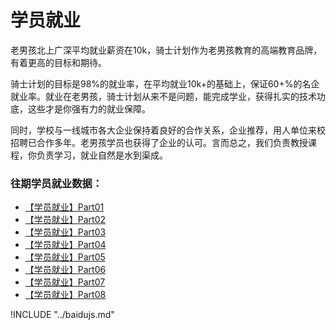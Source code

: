 # 学员就业

老男孩北上广深平均就业薪资在10k，骑士计划作为老男孩教育的高端教育品牌，有着更高的目标和期待。

骑士计划的目标是98%的就业率，在平均就业10k+的基础上，保证60+%的名企就业率。就业在老男孩，骑士计划从来不是问题，能完成学业，获得扎实的技术功底，这些才是你强有力的就业保障。

同时，学校与一线城市各大企业保持着良好的合作关系，企业推荐，用人单位来校招聘已合作多年。老男孩学员也获得了企业的认可。言而总之，我们负责教授课程，你负责学习，就业自然是水到渠成。


### 往期学员就业数据：


- [【学员就业】Part01](http://book.luffycity.com/qsjh-book/jobs/chapter01.html)
- [【学员就业】Part02](http://book.luffycity.com/qsjh-book/jobs/chapter02.html)
- [【学员就业】Part03](http://book.luffycity.com/qsjh-book/jobs/chapter03.html)
- [【学员就业】Part04](http://book.luffycity.com/qsjh-book/jobs/chapter04.html)
- [【学员就业】Part05](http://book.luffycity.com/qsjh-book/jobs/chapter05.html)
- [【学员就业】Part06](http://book.luffycity.com/qsjh-book/jobs/chapter06.html)
- [【学员就业】Part07](http://book.luffycity.com/qsjh-book/jobs/chapter07.html)
- [【学员就业】Part08](http://book.luffycity.com/qsjh-book/jobs/chapter08.html)

!INCLUDE "../baidujs.md"
